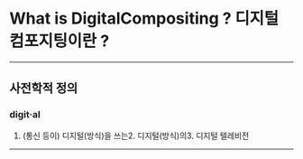 What is DigitalCompositing ? 디지털 컴포지팅이란 ?
=============

* * *

## 사전학적 정의 

### digit·al
1.	(통신 등이) 디지털(방식)을 쓰는2.	디지털(방식)의3.	디지털 텔레비전
* * *
